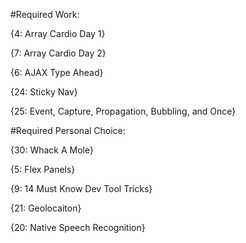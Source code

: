#Required Work:

{4: Array Cardio Day 1}

{7: Array Cardio Day 2}

{6: AJAX Type Ahead}

{24: Sticky Nav}

{25: Event, Capture, Propagation, Bubbling, and Once}

#Required Personal Choice:

{30: Whack A Mole}

{5: Flex Panels}

{9: 14 Must Know Dev Tool Tricks}

{21: Geolocaiton}

{20: Native Speech Recognition}
